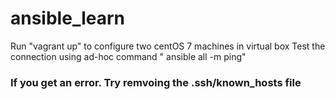 # ansible_learn
Run "vagrant up" to configure two centOS 7 machines in virtual box
Test the connection using ad-hoc command " ansible all -m ping"
### If you get an error. Try remvoing the .ssh/known_hosts file ###
